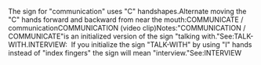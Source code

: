 The sign for "communication" uses "C" handshapes.Alternate moving the "C" hands forward and backward from near the mouth:COMMUNICATE / communicationCOMMUNICATION (video clip)Notes:"COMMUNICATION / COMMUNICATE"is an initialized version of the sign 
"talking with."See:TALK-WITH.INTERVIEW:  If you initialize the sign "TALK-WITH" by using "I" hands instead of "index
fingers" the sign will mean "interview."See:INTERVIEW
